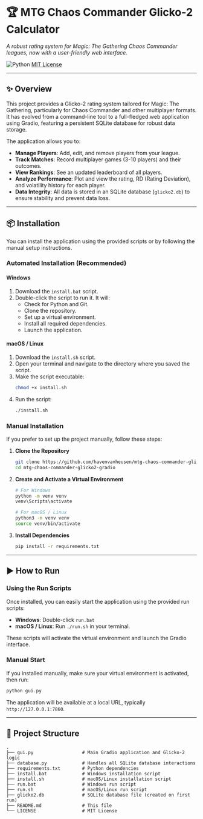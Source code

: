 # 🏆 MTG Chaos Commander Glicko-2 Calculator

*A robust rating system for Magic: The Gathering Chaos Commander leagues, now with a user-friendly web interface.*

![Python](https://img.shields.io/badge/python-3.8%2B-blue)
[MIT License](LICENSE)

---

## ✨ Overview

This project provides a Glicko-2 rating system tailored for Magic: The Gathering, particularly for Chaos Commander and other multiplayer formats. It has evolved from a command-line tool to a full-fledged web application using Gradio, featuring a persistent SQLite database for robust data storage.

The application allows you to:
- **Manage Players**: Add, edit, and remove players from your league.
- **Track Matches**: Record multiplayer games (3-10 players) and their outcomes.
- **View Rankings**: See an updated leaderboard of all players.
- **Analyze Performance**: Plot and view the rating, RD (Rating Deviation), and volatility history for each player.
- **Data Integrity**: All data is stored in an SQLite database (`glicko2.db`) to ensure stability and prevent data loss.

---

## 📦 Installation

You can install the application using the provided scripts or by following the manual setup instructions.

### Automated Installation (Recommended)

#### Windows
1.  Download the `install.bat` script.
2.  Double-click the script to run it. It will:
    - Check for Python and Git.
    - Clone the repository.
    - Set up a virtual environment.
    - Install all required dependencies.
    - Launch the application.

#### macOS / Linux
1.  Download the `install.sh` script.
2.  Open your terminal and navigate to the directory where you saved the script.
3.  Make the script executable:
    ```bash
    chmod +x install.sh
    ```
4.  Run the script:
    ```bash
    ./install.sh
    ```

### Manual Installation

If you prefer to set up the project manually, follow these steps:

1.  **Clone the Repository**
    ```bash
    git clone https://github.com/havenvanheusen/mtg-chaos-commander-glicko2-gradio.git
    cd mtg-chaos-commander-glicko2-gradio
    ```

2.  **Create and Activate a Virtual Environment**
    ```bash
    # For Windows
    python -m venv venv
    venv\Scripts\activate

    # For macOS / Linux
    python3 -m venv venv
    source venv/bin/activate
    ```

3.  **Install Dependencies**
    ```bash
    pip install -r requirements.txt
    ```

---

## ▶️ How to Run

### Using the Run Scripts

Once installed, you can easily start the application using the provided run scripts:
-   **Windows**: Double-click `run.bat`
-   **macOS / Linux**: Run `./run.sh` in your terminal.

These scripts will activate the virtual environment and launch the Gradio interface.

### Manual Start

If you installed manually, make sure your virtual environment is activated, then run:
```bash
python gui.py
```
The application will be available at a local URL, typically `http://127.0.0.1:7860`.

---

## 📁 Project Structure

```
.
├── gui.py                  # Main Gradio application and Glicko-2 logic
├── database.py             # Handles all SQLite database interactions
├── requirements.txt        # Python dependencies
├── install.bat             # Windows installation script
├── install.sh              # macOS/Linux installation script
├── run.bat                 # Windows run script
├── run.sh                  # macOS/Linux run script
├── glicko2.db              # SQLite database file (created on first run)
├── README.md               # This file
└── LICENSE                 # MIT License
